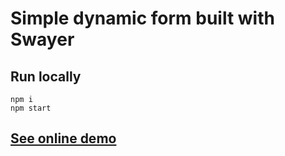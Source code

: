 # Simple dynamic form built with Swayer

## Run locally

```
npm i
npm start
```

## [See online demo](https://rohiievych.github.io/swayer/examples/dynamic-form/)
